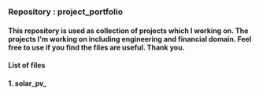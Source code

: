 ### Repository : project_portfolio 

#### This repository is used as collection of projects which I working on. The projects I'm working on including engineering and financial domain. Feel free to use if you find the files are useful. Thank you.

#### List of files 
#### 1. solar_pv_
